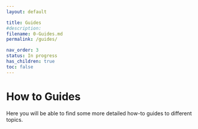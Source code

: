 ```yaml
---
layout: default

title: Guides
#description:
filename: 0-Guides.md
permalink: /guides/

nav_order: 3
status: In progress
has_children: true
toc: false
---
```


# How to Guides
Here you will be able to find some more detailed how-to guides to different topics.
